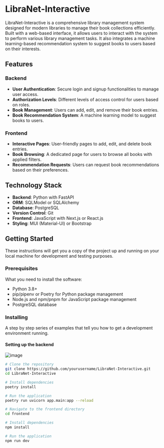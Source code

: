 # LibraNet-Interactive

LibraNet-Interactive is a comprehensive library management system designed for modern libraries to manage their book collections efficiently. Built with a web-based interface, it allows users to interact with the system to perform various library management tasks. It also integrates a machine learning-based recommendation system to suggest books to users based on their interests.

## Features

### Backend

- **User Authentication**: Secure login and signup functionalities to manage user access.
- **Authorization Levels**: Different levels of access control for users based on roles.
- **Book Management**: Users can add, edit, and remove their book entries.
- **Book Recommendation System**: A machine learning model to suggest books to users.

### Frontend

- **Interactive Pages**: User-friendly pages to add, edit, and delete book entries.
- **Book Browsing**: A dedicated page for users to browse all books with applied filters.
- **Recommendation Requests**: Users can request book recommendations based on their preferences.

## Technology Stack

- **Backend**: Python with FastAPI
- **ORM**: SQLModel or SQLAlchemy
- **Database**: PostgreSQL
- **Version Control**: Git
- **Frontend**: JavaScript with Next.js or React.js
- **Styling**: MUI (Material-UI) or Bootstrap

## Getting Started

These instructions will get you a copy of the project up and running on your local machine for development and testing purposes.

### Prerequisites

What you need to install the software:

- Python 3.8+
- pip/pipenv or Poetry for Python package management
- Node.js and npm/pnpm for JavaScript package management
- PostgreSQL database

### Installing

A step by step series of examples that tell you how to get a development environment running.

#### Setting up the backend
![image](https://github.com/aarya098/library-management-system/assets/135094271/9c2887ce-d67d-4468-90a0-11cce8d40751)


```bash
# Clone the repository
git clone https://github.com/yourusername/LibraNet-Interactive.git
cd LibraNet-Interactive

# Install dependencies
poetry install

# Run the application
poetry run uvicorn app.main:app --reload

# Navigate to the frontend directory
cd frontend

# Install dependencies
npm install

# Run the application
npm run dev


